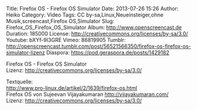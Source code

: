 Title: Firefox OS - Firefox OS Simulator
Date: 2013-07-26 15:26
Author: Heiko
Category: Video
Tags: CC by-sa,Linux,Neueinsteiger,ohne Musik,screencast,Firefox OS,Simulator
Slug: Firefox_OS_Firefox_OS_Simulator
Album: http://www.openscreencast.de
Duration: 185000
License: http://creativecommons.org/licenses/by-sa/3.0/
Youtube: bXYf-9I3GRE
Vimeo: 86819905
Tumblr: http://openscreencast.tumblr.com/post/56521566350/firefox-os-firefox-os-simulator-lizenz
Diaspora: https://pod.geraspora.de/posts/1429182

Firefox OS - Firefox OS Simulator  
Lizenz: <http://creativecommons.org/licenses/by-sa/3.0/>  
  
Textquelle:  
<http://www.pro-linux.de/artikel/2/1639/firefox-os.html>  
Firefox OS von Sujeevan Vijayakumaran <http://vijayakumaran.com/>  
Lizenz: <http://creativecommons.org/licenses/by-sa/3.0/>

